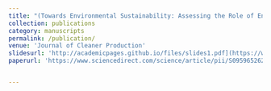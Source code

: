 ```yaml
---
title: "(Towards Environmental Sustainability: Assessing the Role of Energy Equity and Income Inequality), 2024, (joint with Isaac K. Ofori and Kenneth Annan)" 
collection: publications
category: manuscripts
permalink: /publication/
venue: 'Journal of Cleaner Production'
slidesurl: 'http://academicpages.github.io/files/slides1.pdf](https://www.researchgate.net/profile/Isaac-Ofori-2/publication/382424613_The_role_of_energy_equity_and_income_inequality_in_environmental_sustainability/links/66abb1552361f42f23abbfab/The-role-of-energy-equity-and-income-inequality-in-environmental-sustainability.pdf'
paperurl: 'https://www.sciencedirect.com/science/article/pii/S0959652624026325'


---
```



